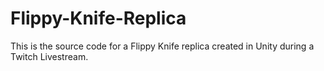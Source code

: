 # Flippy-Knife-Replica
This is the source code for a Flippy Knife replica created in Unity during a Twitch Livestream.
